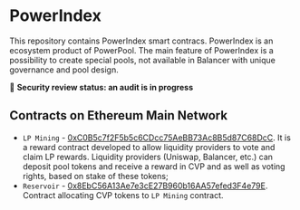 # PowerIndex
This repository contains PowerIndex smart contracs. PowerIndex is an ecosystem product of PowerPool. The main feature of PowerIndex is a possibility to create special pools, not available in Balancer with unique governance and pool design.

🚨 **Security review status: an audit is in progress**

## Contracts on Ethereum Main Network
* `LP Mining` - [0xC0B5c7f2F5b5c6CDcc75AeBB73Ac8B5d87C68DcC](https://etherscan.io/address/0xC0B5c7f2F5b5c6CDcc75AeBB73Ac8B5d87C68DcC). It is a reward contract developed to allow liquidity providers to vote and claim LP rewards. Liquidity providers (Uniswap, Balancer, etc.) can deposit pool tokens and receive a reward in CVP and as well as voting rights, based on stake of these tokens;
* `Reservoir` - [0x8EbC56A13Ae7e3cE27B960b16AA57efed3F4e79E](https://etherscan.io/address/0x8EbC56A13Ae7e3cE27B960b16AA57efed3F4e79E). Contract allocating CVP tokens to `LP Mining` contract.
